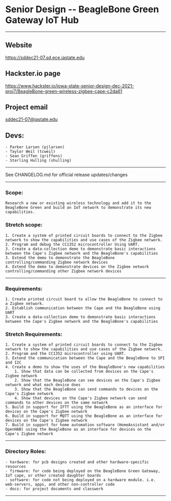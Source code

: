 # Senior Design -- BeagleBone Green Gateway IoT Hub

---

## Website
https://sddec21-07.sd.ece.iastate.edu

## Hackster.io page
https://www.hackster.io/iowa-state-senior-design-dec-2021-proj7/BeagleBone-green-wireless-zigbee-cape-c2da61

## Project email
sddec21-07@iastate.edu

## Devs:
	- Parker Larsen (pjlarsen)
	- Taylor Weil (tcweil)
	- Sean Griffen (griffens)
	- Sterling Hulling (shulling)

---

See CHANGELOG.md for official release updates/changes

---

### Scope:
	Research a new or existing wireless technology and add it to the BeagleBone Green and build an IoT network to demonstrate its new capabilities.

### Stretch scope:
	1. Create a system of printed circuit boards to connect to the Zigbee network to show the capabilities and use cases of the Zigbee network.
	2. Program and debug the CC1352 microcontroller Using UART.
	3. Create a data-collection demo to demonstrate basic interactions between the Cape's Zigbee network and the BeagleBone's capabilities
	3. Extend the demo to demonstrate the BeagleBone controlling/commanding Zigbee network devices
	4. Extend the demo to demonstrate devices on the Zigbee network controlling/commanding other Zigbee network devices

---

### Requirements:
	1. Create printed circuit board to allow the BeagleBone to connect to a Zigbee network.
	2. Establish communication between the Cape and the BeagleBone using UART
	3. Create a data-collection demo to demonstrate basic interactions between the Cape's Zigbee network and the BeagleBone's capabilities


### Stretch Requirements:
	1. Create a system of printed circuit boards to connect to the Zigbee network to show the capabilities and use cases of the Zigbee network.
	2. Program and the CC1352 microcontroller using UART.
	3. Extend the communication between the Cape and the BeagleBone to SPI and I2C
	4. Create a demo to show the uses of the BeagleBone's new capabilities
		1. Show that data can be collected from devices on the Cape's Zigbee network
		2. Show that the BeagleBone can see devices on the Cape's Zigbee network and what each device does
		3. Show that the BeagleBone can send commands to devices on the Cape's Zigbee network
		4. Show that devices on the Cape's Zigbee network can send commands to other devices on the same network
	5. Build in support for IFTT using the BeagleBone as an interface for devices on the Cape's Zigbee network
	6. Build in support for MQTT using the BeagleBone as an interface for devices on the Cape's Zigbee network
	7. Build in support for home automation software (HomeAssistant and/or OpenHAB) using the BeagleBone as an interface for devices on the Cape's Zigbee network

---

### Directory Roles:
	- hardware: for pcb designs created and other hardware-specific resources
	- firmware: for code being deployed on the BeagleBone Green Gateway, IoT cape, or other created daughter boards
	- software: for code not being deployed on a hardware module. i.e. web-servers, apps, and other non-controller code
	- docs: for project documents and classwork

---
